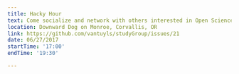 ```yaml
---
title: Hacky Hour  
text: Come socialize and network with others interested in Open Science and Computational Science.  
location: Downward Dog on Monroe, Corvallis, OR  
link: https://github.com/vantuyls/studyGroup/issues/21  
date: 06/27/2017  
startTime: '17:00'  
endTime: '19:30'  

---
```





